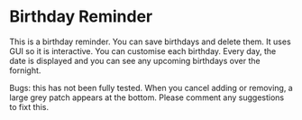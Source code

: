 # Birthday Reminder
This is a birthday reminder. You can save birthdays and delete them.
It uses GUI so it is interactive.
You can customise each birthday.
Every day, the date is displayed and you can see any upcoming birthdays over the fornight. 

Bugs: this has not been fully tested. 
When you cancel adding or removing, a large grey patch appears at the bottom.
Please comment any suggestions to fixt this.
